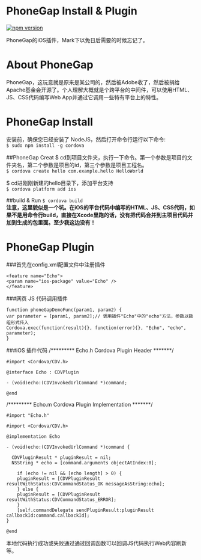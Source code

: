 PhoneGap Install & Plugin
=========================
[![npm version](http://img.shields.io/badge/npm%20package-1.0.1-brightgreen.svg)](http://shields.io/)

PhoneGap的iOS插件，Mark下以免日后需要的时候忘记了。    
  
About PhoneGap
==============
PhoneGap，这玩意就是原来是某公司的，然后被Adobe收了，然后被捐给Apache基金会开源了。个人理解大概就是个跨平台的中间件，可以使用HTML、JS、CSS代码编写Web App并通过它调用一些特有平台上的特性。

PhoneGap Install
================
安装前，确保您已经安装了 NodeJS，然后打开命令行运行以下命令:  
`$ sudo npm install -g cordova`

##PhoneGap Creat
$ cd到项目文件夹，执行一下命令。第一个参数是项目的文件夹名，第二个参数是项目的id，第三个参数是项目工程名。  
`$ cordova create hello com.example.hello HelloWorld`  

$ cd进刚刚新建的hello目录下，添加平台支持  
`$ cordova platform add ios`

##build & Run
`$ cordova build`  
**注意，这里貌似是一个坑。在iOS的平台代码中编写的HTML、JS、CSS代码，如果不是用命令行build，直接在Xcode里跑的话，没有把代码合并到主项目代码并加到生成的包里面。至少我这边没有！**

PhoneGap Plugin
===============
###首先在config.xml配置文件中注册插件  

`<feature name="Echo">`  
`<param name="ios-package" value="Echo" />`  
`</feature>`

###网页 JS 代码调用插件

`function phoneGapDemoFunc(param1, param2) {  `  
`var parameter = [param1, param2];// 调用插件"Echo"中的"echo"方法，参数以数组形式传入  `  
`Cordova.exec(function(result){}, function(error){}, "Echo", "echo", parameter);  `  
`}`

###iOS 插件代码
/********* Echo.h Cordova Plugin Header *******/

`#import <Cordova/CDV.h>`

`@interface Echo : CDVPlugin`

`- (void)echo:(CDVInvokedUrlCommand *)command;`

`@end`

/********* Echo.m Cordova Plugin Implementation *******/

`#import "Echo.h"`

`#import <Cordova/CDV.h>`

`@implementation Echo`

    - (void)echo:(CDVInvokedUrlCommand *)command { 
  
      CDVPluginResult * pluginResult = nil; 
      NSString * echo = [command.arguments objectAtIndex:0];

	    if (echo != nil && [echo length] > 0) {
	    pluginResult = [CDVPluginResult resultWithStatus:CDVCommandStatus_OK messageAsString:echo];
	    } else {
  		pluginResult = [CDVPluginResult resultWithStatus:CDVCommandStatus_ERROR];
	    }
	    [self.commandDelegate sendPluginResult:pluginResult callbackId:command.callbackId];
    }
    
    @end
    
  本地代码执行成功或失败通过通过回调函数可以回调JS代码执行Web内容刷新等。
